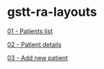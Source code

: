 # gstt-ra-layouts

[01 - Patients list](gstt-patients.html) 

[02 - Patient details](gstt-patient.html)

[03 - Add new patient](gstt-new-patient.html)